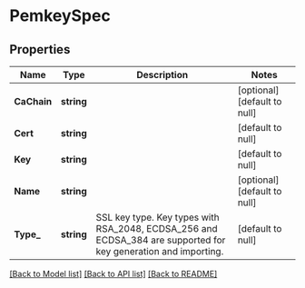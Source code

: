 # PemkeySpec

## Properties
Name | Type | Description | Notes
------------ | ------------- | ------------- | -------------
**CaChain** | **string** |  | [optional] [default to null]
**Cert** | **string** |  | [default to null]
**Key** | **string** |  | [default to null]
**Name** | **string** |  | [optional] [default to null]
**Type_** | **string** | SSL key type. Key types with RSA_2048, ECDSA_256 and ECDSA_384 are supported for key generation and importing.  | [default to null]

[[Back to Model list]](../README.md#documentation-for-models) [[Back to API list]](../README.md#documentation-for-api-endpoints) [[Back to README]](../README.md)


